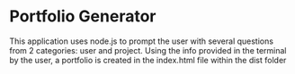 # Portfolio Generator

This application uses node.js to prompt the user with several questions from 2 categories: user and project. Using the info provided in the terminal by the user, a portfolio is created in the index.html file within the dist folder
